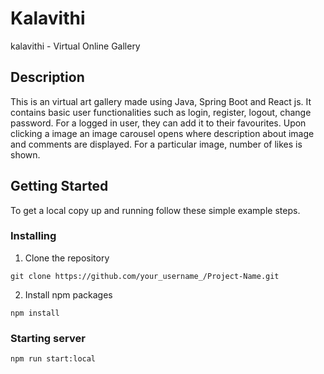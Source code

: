# Kalavithi

kalavithi - Virtual Online Gallery

## Description

This is an virtual art gallery made using Java, Spring Boot and React js.
It contains basic user functionalities such as login, register, logout, change password. 
For a logged in user, they can add it to their favourites. Upon clicking a image an image carousel opens where description about image and comments are displayed.
For a particular image, number of likes is shown. 

## Getting Started

To get a local copy up and running follow these simple example steps.

### Installing

1. Clone the repository

```
git clone https://github.com/your_username_/Project-Name.git
```

2. Install npm packages

```
npm install
```

### Starting server


```
npm run start:local
```

